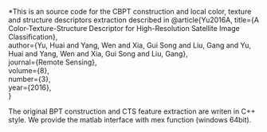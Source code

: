 *This is an source code for the CBPT construction and local color, texture and structure descriptors extraction described in
@article{Yu2016A,
  title={A Color-Texture-Structure Descriptor for High-Resolution Satellite Image Classification}, <br />
  author={Yu, Huai and Yang, Wen and Xia, Gui Song and Liu, Gang and Yu, Huai and Yang, Wen and Xia, Gui Song and Liu, Gang}, <br />
  journal={Remote Sensing}, <br />
  volume={8}, <br />
  number={3}, <br />
  year={2016}, <br />
} <br />

The original BPT construction and CTS feature extraction are writen in C++ style. We provide the matlab interface with mex function (windows 64bit). 